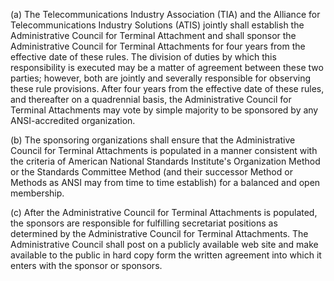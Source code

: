 (a) The Telecommunications Industry Association (TIA) and the Alliance for Telecommunications Industry Solutions (ATIS) jointly shall establish the Administrative Council for Terminal Attachment and shall sponsor the Administrative Council for Terminal Attachments for four years from the effective date of these rules. The division of duties by which this responsibility is executed may be a matter of agreement between these two parties; however, both are jointly and severally responsible for observing these rule provisions. After four years from the effective date of these rules, and thereafter on a quadrennial basis, the Administrative Council for Terminal Attachments may vote by simple majority to be sponsored by any ANSI-accredited organization.

(b) The sponsoring organizations shall ensure that the Administrative Council for Terminal Attachments is populated in a manner consistent with the criteria of American National Standards Institute's Organization Method or the Standards Committee Method (and their successor Method or Methods as ANSI may from time to time establish) for a balanced and open membership.

(c) After the Administrative Council for Terminal Attachments is populated, the sponsors are responsible for fulfilling secretariat positions as determined by the Administrative Council for Terminal Attachments. The Administrative Council shall post on a publicly available web site and make available to the public in hard copy form the written agreement into which it enters with the sponsor or sponsors.

